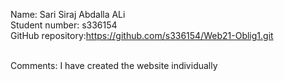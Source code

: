 Name: Sari Siraj Abdalla ALi <br>
Student number: s336154 <br>
GitHub repository:https://github.com/s336154/Web21-Oblig1.git </br></br>

Comments: I have created the website individually
